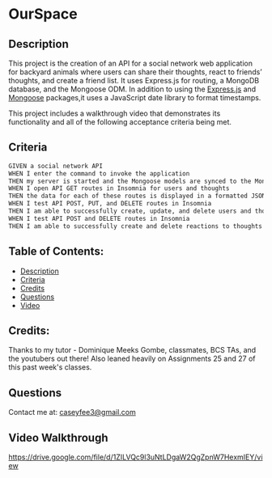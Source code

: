 # OurSpace
## Description

This project is the creation of an API for a social network web application for backyard animals where users can share their thoughts, react to friends’ thoughts, and create a friend list. It uses Express.js for routing, a MongoDB database, and the Mongoose ODM. In addition to using the [Express.js](https://www.npmjs.com/package/express) and [Mongoose](https://www.npmjs.com/package/mongoose) packages,it uses a JavaScript date library to format timestamps.


This project includes a walkthrough video that demonstrates its functionality and all of the following acceptance criteria being met. 

## Criteria
```md
GIVEN a social network API
WHEN I enter the command to invoke the application
THEN my server is started and the Mongoose models are synced to the MongoDB database
WHEN I open API GET routes in Insomnia for users and thoughts
THEN the data for each of these routes is displayed in a formatted JSON
WHEN I test API POST, PUT, and DELETE routes in Insomnia
THEN I am able to successfully create, update, and delete users and thoughts in my database
WHEN I test API POST and DELETE routes in Insomnia
THEN I am able to successfully create and delete reactions to thoughts and add and remove friends to a user’s friend list
```

## Table of Contents: 
- [Description](#description) 
- [Criteria](#criteria)
- [Credits](#credits) 
- [Questions](#questions)
- [Video](#Video-Walkthrough)

## Credits: 
Thanks to my tutor - Dominique Meeks Gombe, classmates, BCS TAs, and the youtubers out there! Also leaned heavily on Assignments 25 and 27 of this past week's classes. 

## Questions
Contact me at: caseyfee3@gmail.com

## Video Walkthrough
https://drive.google.com/file/d/1ZILVQc9l3uNtLDgaW2QgZpnW7HexmIEY/view

